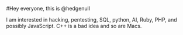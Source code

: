 #Hey everyone, this is @hedgenull

I am interested in hacking, pentesting, SQL, python, AI, Ruby, PHP, and possibly JavaScript.
C++ is a bad idea and so are Macs.

